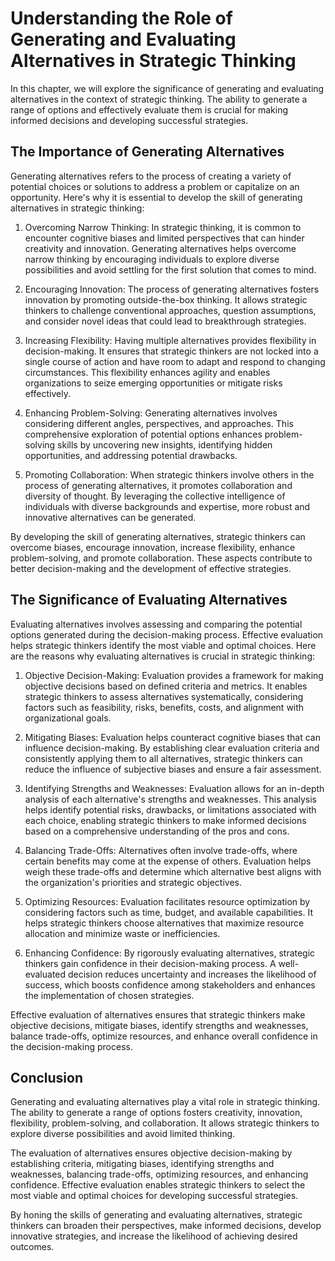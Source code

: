 # Understanding the Role of Generating and Evaluating Alternatives in Strategic Thinking

In this chapter, we will explore the significance of generating and evaluating alternatives in the context of strategic thinking. The ability to generate a range of options and effectively evaluate them is crucial for making informed decisions and developing successful strategies.

## The Importance of Generating Alternatives

Generating alternatives refers to the process of creating a variety of potential choices or solutions to address a problem or capitalize on an opportunity. Here's why it is essential to develop the skill of generating alternatives in strategic thinking:

1. Overcoming Narrow Thinking: In strategic thinking, it is common to encounter cognitive biases and limited perspectives that can hinder creativity and innovation. Generating alternatives helps overcome narrow thinking by encouraging individuals to explore diverse possibilities and avoid settling for the first solution that comes to mind.
    
2. Encouraging Innovation: The process of generating alternatives fosters innovation by promoting outside-the-box thinking. It allows strategic thinkers to challenge conventional approaches, question assumptions, and consider novel ideas that could lead to breakthrough strategies.
    
3. Increasing Flexibility: Having multiple alternatives provides flexibility in decision-making. It ensures that strategic thinkers are not locked into a single course of action and have room to adapt and respond to changing circumstances. This flexibility enhances agility and enables organizations to seize emerging opportunities or mitigate risks effectively.
    
4. Enhancing Problem-Solving: Generating alternatives involves considering different angles, perspectives, and approaches. This comprehensive exploration of potential options enhances problem-solving skills by uncovering new insights, identifying hidden opportunities, and addressing potential drawbacks.
    
5. Promoting Collaboration: When strategic thinkers involve others in the process of generating alternatives, it promotes collaboration and diversity of thought. By leveraging the collective intelligence of individuals with diverse backgrounds and expertise, more robust and innovative alternatives can be generated.
    

By developing the skill of generating alternatives, strategic thinkers can overcome biases, encourage innovation, increase flexibility, enhance problem-solving, and promote collaboration. These aspects contribute to better decision-making and the development of effective strategies.

## The Significance of Evaluating Alternatives

Evaluating alternatives involves assessing and comparing the potential options generated during the decision-making process. Effective evaluation helps strategic thinkers identify the most viable and optimal choices. Here are the reasons why evaluating alternatives is crucial in strategic thinking:

1. Objective Decision-Making: Evaluation provides a framework for making objective decisions based on defined criteria and metrics. It enables strategic thinkers to assess alternatives systematically, considering factors such as feasibility, risks, benefits, costs, and alignment with organizational goals.
    
2. Mitigating Biases: Evaluation helps counteract cognitive biases that can influence decision-making. By establishing clear evaluation criteria and consistently applying them to all alternatives, strategic thinkers can reduce the influence of subjective biases and ensure a fair assessment.
    
3. Identifying Strengths and Weaknesses: Evaluation allows for an in-depth analysis of each alternative's strengths and weaknesses. This analysis helps identify potential risks, drawbacks, or limitations associated with each choice, enabling strategic thinkers to make informed decisions based on a comprehensive understanding of the pros and cons.
    
4. Balancing Trade-Offs: Alternatives often involve trade-offs, where certain benefits may come at the expense of others. Evaluation helps weigh these trade-offs and determine which alternative best aligns with the organization's priorities and strategic objectives.
    
5. Optimizing Resources: Evaluation facilitates resource optimization by considering factors such as time, budget, and available capabilities. It helps strategic thinkers choose alternatives that maximize resource allocation and minimize waste or inefficiencies.
    
6. Enhancing Confidence: By rigorously evaluating alternatives, strategic thinkers gain confidence in their decision-making process. A well-evaluated decision reduces uncertainty and increases the likelihood of success, which boosts confidence among stakeholders and enhances the implementation of chosen strategies.
    

Effective evaluation of alternatives ensures that strategic thinkers make objective decisions, mitigate biases, identify strengths and weaknesses, balance trade-offs, optimize resources, and enhance overall confidence in the decision-making process.

## Conclusion

Generating and evaluating alternatives play a vital role in strategic thinking. The ability to generate a range of options fosters creativity, innovation, flexibility, problem-solving, and collaboration. It allows strategic thinkers to explore diverse possibilities and avoid limited thinking.

The evaluation of alternatives ensures objective decision-making by establishing criteria, mitigating biases, identifying strengths and weaknesses, balancing trade-offs, optimizing resources, and enhancing confidence. Effective evaluation enables strategic thinkers to select the most viable and optimal choices for developing successful strategies.

By honing the skills of generating and evaluating alternatives, strategic thinkers can broaden their perspectives, make informed decisions, develop innovative strategies, and increase the likelihood of achieving desired outcomes.

